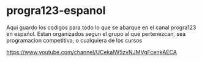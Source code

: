 # progra123-espanol

Aqui guardo los codigos para todo lo que se abarque en el canal progra123 en español. Estan organizados segun el grupo al que
pertenezcan, sea programacion competitiva, o cualquiera de los cursos

https://www.youtube.com/channel/UCekalW5zvNJMVgFcenkAECA
